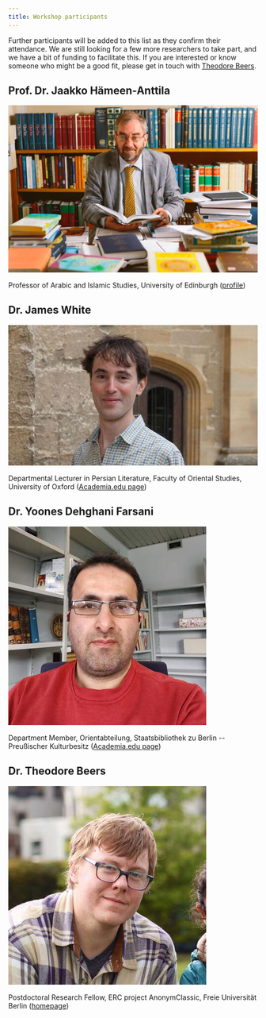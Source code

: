 ```yaml
---
title: Workshop participants
---
```


Further participants will be added to this list as they confirm their
attendance. We are still looking for a few more researchers to take part, and we
have a bit of funding to facilitate this. If you are interested or know someone
who might be a good fit, please get in touch with
[Theodore Beers](https://www.theobeers.com/links).

## Prof. Dr. Jaakko Hämeen-Anttila

![Jaakko Hämeen-Anttila](jha.jpg)

Professor of Arabic and Islamic Studies, University of Edinburgh
([profile](https://www.ed.ac.uk/profile/jaakko-hameen-anttila))

## Dr. James White

![James White](jw.jpg)

Departmental Lecturer in Persian Literature, Faculty of Oriental Studies,
University of Oxford
([Academia.edu page](https://oxford.academia.edu/JamesWhite))

## Dr. Yoones Dehghani Farsani

![Yoones Dehghani Farsani](ydf.jpg)

Department Member, Orientabteilung, Staatsbibliothek zu Berlin -- Preußischer
Kulturbesitz
([Academia.edu page](https://gesamtkatalogderwiegendrucke.academia.edu/YoonesDehghaniFarsani))

## Dr. Theodore Beers

![Theodore Beers](tb.jpg)

Postdoctoral Research Fellow, ERC project AnonymClassic, Freie Universität
Berlin ([homepage](https://www.theobeers.com/))
